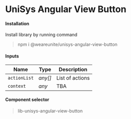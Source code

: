 # UniSys Angular View Button
#### Installation
Install library by running command
> npm i @weareunite/unisys-angular-view-button
#### Inputs
Name | Type | Description
--- | --- | ---
`actionList` | *any[]* | List of actions
`context` | *any* | TBA
#### Component selector
> lib-unisys-angular-view-button

